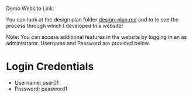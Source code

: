 Demo Website Link: 

You can look at the design plan folder [design-plan.md](design-plan.md) and to to see the process through which I developed this website!

Note: You can access additional features in the website by logging in an as administrator. Username and Password are provided below.

# Login Credentials

* Username: user01
* Password: password1
